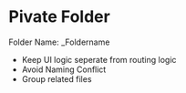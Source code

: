 # Pivate Folder

Folder Name: _Foldername

- Keep UI logic seperate from routing logic
- Avoid Naming Conflict
- Group related files